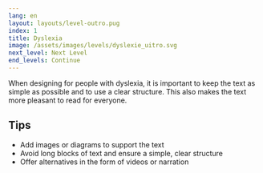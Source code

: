 ```yaml
---
lang: en
layout: layouts/level-outro.pug
index: 1
title: Dyslexia
image: /assets/images/levels/dyslexie_uitro.svg
next_level: Next Level
end_levels: Continue
---
```


When designing for people with dyslexia, it is important to keep the text as simple as possible and to use a clear structure. This also makes the text more pleasant to read for everyone. 

## Tips

* Add images or diagrams to support the text
* Avoid long blocks of text and ensure a simple, clear structure
* Offer alternatives in the form of videos or narration 
